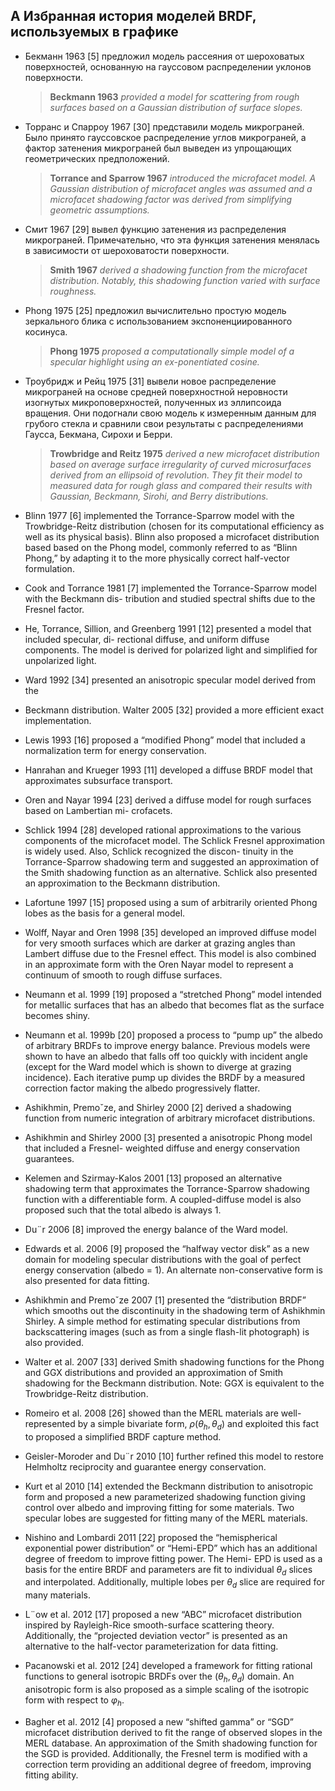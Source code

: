 ## А Избранная история моделей BRDF, используемых в графике

- Бекманн 1963 [5] предложил модель рассеяния от шероховатых поверхностей, основанную на гауссовом распределении уклонов поверхности. 
    
    > **Beckmann 1963** *provided a model for scattering from rough surfaces based on a Gaussian distribution of surface slopes.*

- Торранс и Спарроу 1967 [30] представили модель микрограней. Было принято гауссовское распределение углов микрограней, а фактор затенения микрограней был выведен из упрощающих геометрических предположений.
    
    > **Torrance and Sparrow 1967** *introduced the microfacet model. A Gaussian distribution of microfacet angles was assumed and a microfacet shadowing factor was derived from simplifying geometric assumptions.*

- Смит 1967 [29] вывел функцию затенения из распределения микрограней. Примечательно, что эта функция затенения менялась в зависимости от шероховатости поверхности.
  
    > **Smith 1967** *derived a shadowing function from the microfacet distribution. Notably, this shadowing function varied with surface roughness.*

- Phong 1975 [25] предложил вычислительно простую модель зеркального блика с использованием экспоненциированного косинуса.

    > **Phong 1975** *proposed a computationally simple model of a specular highlight using an ex-ponentiated cosine.*

- Троубридж и Рейц 1975 [31] вывели новое распределение микрограней на основе средней поверхностной неровности изогнутых микроповерхностей, полученных из эллипсоида вращения. Они подогнали свою модель к измеренным данным для грубого стекла и сравнили свои результаты с распределениями Гаусса, Бекмана, Сирохи и Берри.

    > **Trowbridge and Reitz 1975** *derived a new microfacet distribution based on average surface irregularity of curved microsurfaces derived from an ellipsoid of revolution. They fit their model to measured data for rough glass and compared their results with Gaussian, Beckmann, Sirohi, and Berry distributions.*

- Blinn 1977 [6] implemented the Torrance-Sparrow model with the Trowbridge-Reitz distribution (chosen for its computational efficiency as well as its physical basis). Blinn also proposed a microfacet distribution based based on the Phong model, commonly referred to as “Blinn Phong,” by adapting it to the more physically correct half-vector formulation.

- Cook and Torrance 1981 [7] implemented the Torrance-Sparrow model with the Beckmann dis- tribution and studied spectral shifts due to the Fresnel factor.

- He, Torrance, Sillion, and Greenberg 1991 [12] presented a model that included specular, di- rectional diffuse, and uniform diffuse components. The model is derived for polarized light and simplified for unpolarized light.

- Ward 1992 [34] presented an anisotropic specular model derived from the 

- Beckmann distribution. Walter 2005 [32] provided a more efficient exact implementation.

- Lewis 1993 [16] proposed a “modified Phong” model that included a normalization term for energy conservation.

- Hanrahan and Krueger 1993 [11] developed a diffuse BRDF model that approximates subsurface transport.

- Oren and Nayar 1994 [23] derived a diffuse model for rough surfaces based on Lambertian mi- crofacets.

- Schlick 1994 [28] developed rational approximations to the various components of the microfacet model. The Schlick Fresnel approximation is widely used. Also, Schlick recognized the discon- tinuity in the Torrance-Sparrow shadowing term and suggested an approximation of the Smith shadowing function as an alternative. Schlick also presented an approximation to the Beckmann distribution.

- Lafortune 1997 [15] proposed using a sum of arbitrarily oriented Phong lobes as the basis for a general model.

- Wolff, Nayar and Oren 1998 [35] developed an improved diffuse model for very smooth surfaces which are darker at grazing angles than Lambert diffuse due to the Fresnel effect. This model is also combined in an approximate form with the Oren Nayar model to represent a continuum of smooth to rough diffuse surfaces.

- Neumann et al. 1999 [19] proposed a “stretched Phong” model intended for metallic surfaces that has an albedo that becomes flat as the surface becomes shiny.

- Neumann et al. 1999b [20] proposed a process to “pump up” the albedo of arbitrary BRDFs to improve energy balance. Previous models were shown to have an albedo that falls off too quickly with incident angle (except for the Ward model which is shown to diverge at grazing incidence). Each iterative pump up divides the BRDF by a measured correction factor making the albedo progressively flatter.

- Ashikhmin, Premoˇze, and Shirley 2000 [2] derived a shadowing function from numeric integration of arbitrary microfacet distributions.

- Ashikhmin and Shirley 2000 [3] presented a anisotropic Phong model that included a Fresnel- weighted diffuse and energy conservation guarantees.

- Kelemen and Szirmay-Kalos 2001 [13] proposed an alternative shadowing term that approximates the Torrance-Sparrow shadowing function with a differentiable form. A coupled-diffuse model is also proposed such that the total albedo is always 1.

- Du¨r 2006  [8] improved  the energy  balance  of the Ward model.

- Edwards et al. 2006 [9] proposed the “halfway vector disk” as a new domain for modeling specular distributions with the goal of perfect energy conservation (albedo = 1). An alternate non-conservative form is also presented for data fitting.

- Ashikhmin  and  Premoˇze  2007  [1]  presented  the  “distribution  BRDF”  which  smooths  out  the discontinuity in the shadowing term of Ashikhmin Shirley. A simple method for estimating specular distributions from backscattering images (such as from a single flash-lit photograph) is also provided.

- Walter et al. 2007 [33] derived Smith shadowing functions for the Phong and GGX distributions and provided an approximation of Smith shadowing for the Beckmann distribution. Note: GGX is equivalent to the Trowbridge-Reitz distribution.

- Romeiro et al. 2008 [26] showed than the MERL materials are well-represented by a simple bivariate form, $ρ(θ_h, θ_d)$ and exploited this fact to proposed a simplified BRDF capture method.

- Geisler-Moroder  and  Du¨r  2010  [10]  further  refined  this  model  to  restore  Helmholtz  reciprocity and guarantee energy conservation.

- Kurt et al 2010 [14] extended the Beckmann distribution to anisotropic form and proposed a new parameterized shadowing function giving control over albedo and improving fitting for some materials. Two specular lobes are suggested for fitting many of the MERL materials.

- Nishino and Lombardi 2011 [22] proposed the “hemispherical exponential power distribution” or “Hemi-EPD” which has an additional degree of freedom to improve fitting power. The Hemi- EPD is used as a basis for the entire BRDF and parameters are fit to individual $θ_d$ slices and interpolated. Additionally, multiple lobes per $θ_d$ slice are required for many materials.

- L¨ow  et  al.   2012  [17]  proposed  a  new  “ABC”  microfacet  distribution  inspired  by  Rayleigh-Rice smooth-surface scattering theory. Additionally, the “projected deviation vector” is presented as an alternative to the half-vector parameterization for data fitting.

- Pacanowski et al. 2012 [24] developed a framework for fitting rational functions to general isotropic BRDFs over the $(θ_h, θ_d)$ domain. An anisotropic form is also proposed as a simple scaling of the isotropic form with respect to $φ_h$.

- Bagher et al. 2012 [4] proposed a new “shifted gamma” or “SGD” microfacet distribution derived to fit the range of observed slopes in the MERL database. An approximation of the Smith shadowing function for the SGD is provided. Additionally, the Fresnel term is modified with a correction term providing an additional degree of freedom, improving fitting ability.
